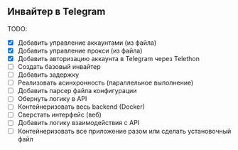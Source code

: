 ## Инвайтер в Telegram

TODO:

- [x] Добавить управление аккаунтами (из файла)
- [x] Добавить управление прокси (из файла)
- [x] Добавить авторизацию аккаунта в Telegram через Telethon
- [ ] Создать базовый инвайтер
- [ ] Добавить задержку
- [ ] Реализовать асинхронность (параллельное выполнение)
- [ ] Добавить парсер файла конфигурации
- [ ] Обернуть логику в API
- [ ] Контейнеризовать весь backend (Docker)
- [ ] Сверстать интерфейс (веб)
- [ ] Добавить логику взаимодействия с API
- [ ] Контейнеризовать все приложение разом или сделать установочный файл